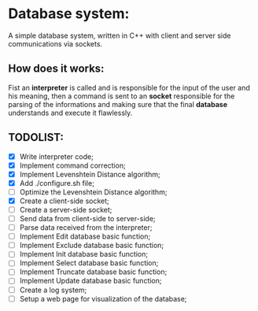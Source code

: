 # Database system:
A simple database system, written in C++ with client and server side communications via sockets.

## How does it works:
Fist an **interpreter** is called and is responsible for the input of the user
	and his meaning, then a command is sent to an **socket** responsible for
	the parsing of the informations and making sure that the final **database**
	understands and execute it flawlessly.

## TODOLIST:
- [x] Write interpreter code;
- [x] Implement command correction;
- [x] Implement Levenshtein Distance algorithm;
- [x] Add ./configure.sh file;
- [ ] Optimize the Levenshtein Distance algorithm;
- [x] Create a client-side socket;
- [ ] Create a server-side socket;
- [ ] Send data from client-side to server-side;
- [ ] Parse data received from the interpreter;
- [ ] Implement Edit database basic function;
- [ ] Implement Exclude database basic function;
- [ ] Implement Init database basic function;
- [ ] Implement Select database basic function;
- [ ] Implement Truncate database basic function;
- [ ] Implement Update database basic function;
- [ ] Create a log system;
- [ ] Setup a web page for visualization of the database;
